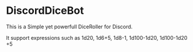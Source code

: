 # DiscordDiceBot
This is a Simple yet powerfull DiceRoller for Discord.

It support expressions such as 1d20, 1d6+5, 1d8-1, 1d100-1d20, 1d100-1d20 +5

